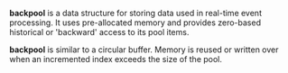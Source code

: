 <b>backpool</b> is a data structure for storing data used in real-time event processing. It uses pre-allocated memory and provides zero-based historical or 'backward' access to its pool items.

<b>backpool</b> is similar to a circular buffer. Memory is reused or written over when an incremented index exceeds the size of the pool.
